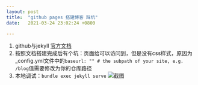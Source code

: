 ```yaml
---
layout: post
title:  "github pages 搭建博客 踩坑"
date:   2021-03-24 23:02:24 +0800

---
```


1. github与jekyll [官方文档][doc-url] 
1. 按照文档搭建完成后有个坑：页面给可以访问到，但是没有css样式，原因为_config.yml文件中的`baseurl: "" # the subpath of your site, e.g. /blog`值需要修改为你的仓库路径
1. 本地调试：`bundle exec jekyll serve`
   ![截图]({{site.url}}/assets/images/localStart.png)

[doc-url]: https://docs.github.com/en/github/working-with-github-pages/setting-up-a-github-pages-site-with-jekyll
